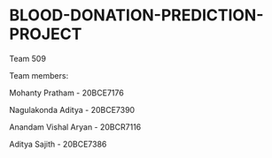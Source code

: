 # BLOOD-DONATION-PREDICTION-PROJECT

Team 509

Team members:

Mohanty Pratham - 20BCE7176

Nagulakonda Aditya - 20BCE7390

Anandam Vishal Aryan - 20BCR7116

Aditya Sajith - 20BCE7386
